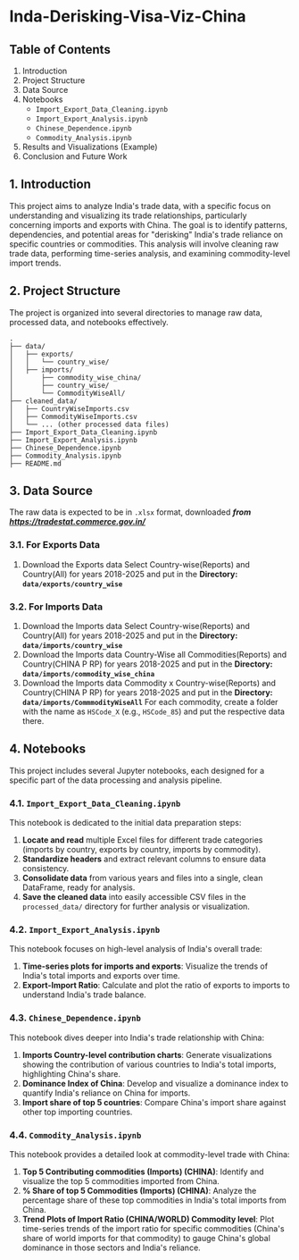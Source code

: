 # Inda-Derisking-Visa-Viz-China

## Table of Contents
1.  Introduction
2.  Project Structure
3.  Data Source
4.  Notebooks
    *   `Import_Export_Data_Cleaning.ipynb`
    *   `Import_Export_Analysis.ipynb`
    *   `Chinese_Dependence.ipynb`
    *   `Commodity_Analysis.ipynb`
5.  Results and Visualizations (Example)
6.  Conclusion and Future Work

## 1. Introduction

This project aims to analyze India's trade data, with a specific focus on understanding and visualizing its trade relationships, particularly concerning imports and exports with China. The goal is to identify patterns, dependencies, and potential areas for "derisking" India's trade reliance on specific countries or commodities. This analysis will involve cleaning raw trade data, performing time-series analysis, and examining commodity-level import trends.

## 2. Project Structure

The project is organized into several directories to manage raw data, processed data, and notebooks effectively.

```
.
├── data/
│   ├── exports/
│   │   └── country_wise/
│   ├── imports/
│       ├── commodity_wise_china/
│       ├── country_wise/
│       └── CommodityWiseAll/
├── cleaned_data/
│   ├── CountryWiseImports.csv
│   ├── CommodityWiseImports.csv
│   └── ... (other processed data files)
├── Import_Export_Data_Cleaning.ipynb
├── Import_Export_Analysis.ipynb
├── Chinese_Dependence.ipynb
├── Commodity_Analysis.ipynb
├── README.md
```


## 3. Data Source

The raw data is expected to be in `.xlsx` format, downloaded ***from https://tradestat.commerce.gov.in/***

### 3.1. For Exports Data
1.  Download the Exports data Select Country-wise(Reports) and Country(All) for years 2018-2025 and put in the **Directory: `data/exports/country_wise`**

### 3.2. For Imports Data
1.  Download the Imports data Select Country-wise(Reports) and Country(All) for years 2018-2025 and put in the **Directory: `data/imports/country_wise`**
2.  Download the Imports data Country-Wise all Commodities(Reports) and Country(CHINA P RP) for years 2018-2025 and put in the **Directory: `data/imports/commodity_wise_china`**
3.  Download the Imports data Commodity x Country-wise(Reports) and Country(CHINA P RP) for years 2018-2025 and put in the **Directory: `data/imports/CommmodityWiseAll`**
    For each commodity, create a folder with the name as `HSCode_X` (e.g., `HSCode_85`) and put the respective data there.

## 4. Notebooks

This project includes several Jupyter notebooks, each designed for a specific part of the data processing and analysis pipeline.

### 4.1. `Import_Export_Data_Cleaning.ipynb`
This notebook is dedicated to the initial data preparation steps:
1.  **Locate and read** multiple Excel files for different trade categories (imports by country, exports by country, imports by commodity).
2.  **Standardize headers** and extract relevant columns to ensure data consistency.
3.  **Consolidate data** from various years and files into a single, clean DataFrame, ready for analysis.
4.  **Save the cleaned data** into easily accessible CSV files in the `processed_data/` directory for further analysis or visualization.

### 4.2. `Import_Export_Analysis.ipynb`
This notebook focuses on high-level analysis of India's overall trade:
1.  **Time-series plots for imports and exports**: Visualize the trends of India's total imports and exports over time.
2.  **Export-Import Ratio**: Calculate and plot the ratio of exports to imports to understand India's trade balance.

### 4.3. `Chinese_Dependence.ipynb`
This notebook dives deeper into India's trade relationship with China:
1.  **Imports Country-level contribution charts**: Generate visualizations showing the contribution of various countries to India's total imports, highlighting China's share.
2.  **Dominance Index of China**: Develop and visualize a dominance index to quantify India's reliance on China for imports.
3.  **Import share of top 5 countries**: Compare China's import share against other top importing countries.

### 4.4. `Commodity_Analysis.ipynb`
This notebook provides a detailed look at commodity-level trade with China:
1.  **Top 5 Contributing commodities (Imports) (CHINA)**: Identify and visualize the top 5 commodities imported from China.
2.  **% Share of top 5 Commodities (Imports) (CHINA)**: Analyze the percentage share of these top commodities in India's total imports from China.
3.  **Trend Plots of Import Ratio (CHINA/WORLD) Commodity level**: Plot time-series trends of the import ratio for specific commodities (China's share of world imports for that commodity) to gauge China's global dominance in those sectors and India's reliance.



